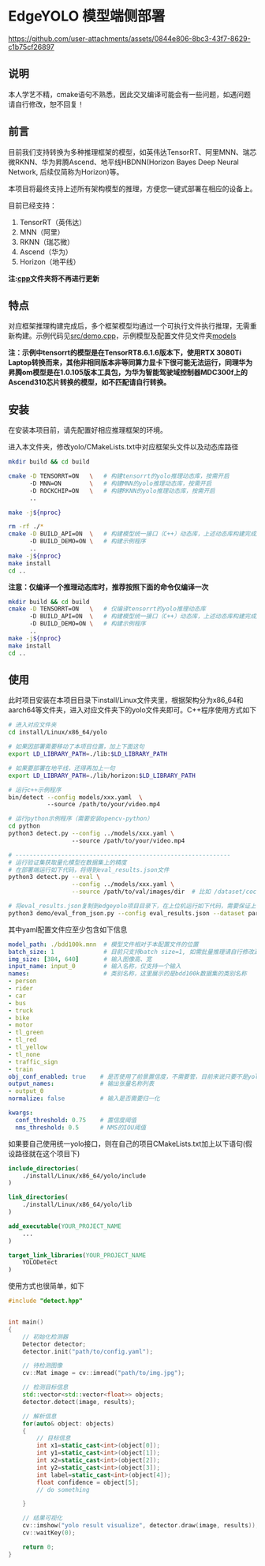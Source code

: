 # EdgeYOLO 模型端侧部署

https://github.com/user-attachments/assets/0844e806-8bc3-43f7-8629-c1b75cf26897

## 说明
本人学艺不精，cmake语句不熟悉，因此交叉编译可能会有一些问题，如遇问题请自行修改，恕不回复！

## 前言

目前我们支持转换为多种推理框架的模型，如英伟达TensorRT、阿里MNN、瑞芯微RKNN、华为昇腾Ascend、地平线HBDNN(Horizon Bayes Deep Neural Network, 后续仅简称为Horizon)等。

本项目将最终支持上述所有架构模型的推理，方便您一键式部署在相应的设备上。

目前已经支持：
1. TensorRT（英伟达）
2. MNN（阿里）
3. RKNN（瑞芯微）
4. Ascend（华为）
5. Horizon（地平线）

**注:[cpp](../cpp)文件夹将不再进行更新**

## 特点

对应框架推理构建完成后，多个框架模型均通过一个可执行文件执行推理，无需重新构建。示例代码见[src/demo.cpp](./src/demo.cpp)，示例模型及配置文件见文件夹[models](./models)

**注：示例中tensorrt的模型是在TensorRT8.6.1.6版本下，使用RTX 3080Ti Laptop转换而来，其他非相同版本非等同算力显卡下很可能无法运行，同理华为昇腾om模型是在1.0.105版本工具包，为华为智能驾驶域控制器MDC300f上的Ascend310芯片转换的模型，如不匹配请自行转换。**

## 安装

在安装本项目前，请先配置好相应推理框架的环境。

进入本文件夹，修改yolo/CMakeLists.txt中对应框架头文件以及动态库路径

```bash
mkdir build && cd build

cmake -D TENSORRT=ON   \   # 构建tensorrt的yolo推理动态库，按需开启
      -D MNN=ON        \   # 构建MNN的yolo推理动态库，按需开启
      -D ROCKCHIP=ON   \   # 构建RKNN的yolo推理动态库，按需开启
      ..

make -j${nproc}

rm -rf ./*
cmake -D BUILD_API=ON  \   # 构建模型统一接口（C++）动态库，上述动态库构建完成后再开启
      -D BUILD_DEMO=ON \   # 构建示例程序
      ..
make -j${nproc}
make install
cd ..
```

**注意：仅编译一个推理动态库时，推荐按照下面的命令仅编译一次**
```bash
mkdir build && cd build
cmake -D TENSORRT=ON   \   # 仅编译tensorrt的yolo推理动态库
      -D BUILD_API=ON  \   # 构建模型统一接口（C++）动态库，上述动态库构建完成后再开启
      -D BUILD_DEMO=ON \   # 构建示例程序
      ..
make -j${nproc}
make install
cd ..
```

## 使用

此时项目安装在本项目目录下install/Linux文件夹里，根据架构分为x86_64和aarch64等文件夹，进入对应文件夹下的yolo文件夹即可。C++程序使用方式如下

```bash
# 进入对应文件夹
cd install/Linux/x86_64/yolo

# 如果因部署需要移动了本项目位置，加上下面这句
export LD_LIBRARY_PATH=./lib:$LD_LIBRARY_PATH

# 如果要部署在地平线，还得再加上一句
export LD_LIBRARY_PATH=./lib/horizon:$LD_LIBRARY_PATH

# 运行c++示例程序
bin/detect --config models/xxx.yaml  \  
           --source /path/to/your/video.mp4

# 运行python示例程序（需要安装opencv-python）
cd python
python3 detect.py --config ../models/xxx.yaml \ 
                  --source /path/to/your/video.mp4

# -------------------------------------------------------------
# 运行验证集获取量化模型在数据集上的精度
# 在部署端运行如下代码，将得到eval_results.json文件
python3 detect.py --eval \
                  --config ../models/xxx.yaml \
                  --source /path/to/val/images/dir  # 比如 /dataset/coco2017/images/val2017

# 将eval_results.json复制到edgeyolo项目目录下，在上位机运行如下代码，需要保证上一步与这一步图像数据集的验证集相同（图像文件名要相同）
python3 demo/eval_from_json.py --config eval_results.json --dataset params/dataset/xxxx.yaml
```

其中yaml配置文件应至少包含如下信息

```yaml
model_path: ./bdd100k.mnn  # 模型文件相对于本配置文件的位置
batch_size: 1              # 目前只支持batch size=1, 如需批量推理请自行修改源码
img_size: [384, 640]       # 输入图像高、宽
input_name: input_0        # 输入名称，仅支持一个输入
names:                     # 类别名称，这里展示的是bdd100k数据集的类别名称
- person
- rider
- car
- bus
- truck
- bike
- motor
- tl_green
- tl_red
- tl_yellow
- tl_none
- traffic_sign
- train
obj_conf_enabled: true    # 是否使用了前景置信度，不需要管，目前来说只要不是yolov6的模型就设置为true
output_names:             # 输出张量名称列表
- output_0
normalize: false          # 输入是否需要归一化

kwargs:
  conf_threshold: 0.75    # 置信度阈值
  nms_threshold: 0.5      # NMS的IOU阈值
```

如果要自己使用统一yolo接口，则在自己的项目CMakeLists.txt加上以下语句(假设路径就在这个项目下)

```cmake
include_directories(
    ./install/Linux/x86_64/yolo/include
)

link_directories(
    ./install/Linux/x86_64/yolo/lib
)

add_executable(YOUR_PROJECT_NAME
    ...
)

target_link_libraries(YOUR_PROJECT_NAME
    YOLODetect
)
```

使用方式也很简单，如下

```c++
#include "detect.hpp"


int main()
{
    // 初始化检测器
    Detector detector;
    detector.init("path/to/config.yaml");

    // 待检测图像
    cv::Mat image = cv::imread("path/to/img.jpg");

    // 检测目标信息
    std::vector<std::vector<float>> objects;
    detector.detect(image, results);

    // 解析信息
    for(auto& object: objects)
    {
        // 目标信息
        int x1=static_cast<int>(object[0]);
        int y1=static_cast<int>(object[1]);
        int x2=static_cast<int>(object[2]);
        int y2=static_cast<int>(object[3]);
        int label=static_cast<int>(object[4]);
        float confidence = object[5];
        // do something

    }

    // 结果可视化
    cv::imshow("yolo result visualize", detector.draw(image, results));
    cv::waitKey(0);

    return 0;
}

```
